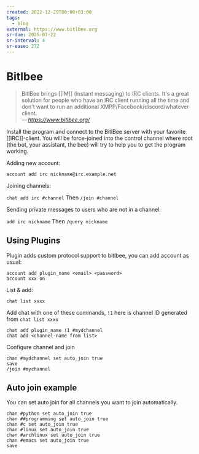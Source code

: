 ```yaml
---
created: 2022-12-29T00:00+03:00
tags:
  - blog
external: https://www.bitlbee.org
sr-due: 2025-07-22
sr-interval: 4
sr-ease: 272
---
```


# Bitlbee

> BitlBee brings [[IM]] (instant messaging) to IRC clients. It's a great solution for people who have an IRC client running all the time and don't want to run an additional XMPP/Facebook/discord/whatever client.\
> — <cite>https://www.bitlbee.org/</cite>

Install the program and connect to the BitlBee server with your favorite [[IRC]]-client. You will be force-joined into the control channel where root (the bot, your assistant, the bee) will try to help you to get the program working.

Adding new account:

`account add irc nickname@irc.example.net`

Joining channels:

`chat add irc #channel` Then `/join #channel`

Sending private messages to users who are not in a channel:

`add irc nickname` Then `/query nickname`

## Using Plugins

Plugin adds custom protocol support to bitlbee, you can add account as usual:

```
account add plugin_name <email> <password>
account xxx on
```

List & add:

```
chat list xxxx
```

Add chat with one of these commands, `!1` here is channel ID generated from `chat list xxxx`

```
chat add plugin_name !1 #mydchannel
chat add <channel-name from list>
```

Configure channel and join

```
chan #mydchannel set auto_join true
save
/join #mychannel
```

## Auto join example

You can set auto join for all channels you want to join automatically.

```
chan #python set auto_join true
chan ##programming set auto_join true
chan #c set auto_join true
chan #linux set auto_join true
chan #archlinux set auto_join true
chan #emacs set auto_join true
save
```
